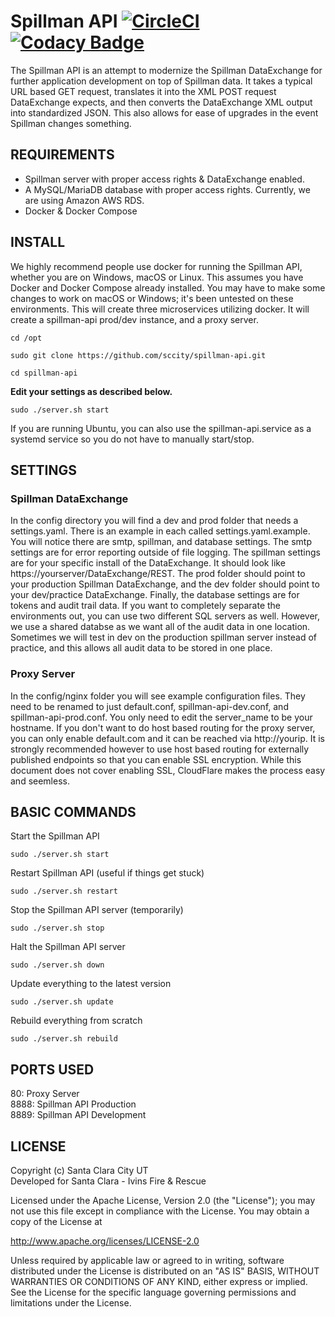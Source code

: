 # Spillman API [![CircleCI](https://dl.circleci.com/status-badge/img/gh/sccity/spillman-api/tree/prod.svg?style=svg)](https://dl.circleci.com/status-badge/redirect/gh/sccity/spillman-api/tree/prod) [![Codacy Badge](https://app.codacy.com/project/badge/Grade/b9f3e0f2cc6b4731af46372f79cab252)](https://www.codacy.com?utm_source=github.com&amp;utm_medium=referral&amp;utm_content=sccity/spillman-api&amp;utm_campaign=Badge_Grade)

The Spillman API is an attempt to modernize the Spillman DataExchange for further application development on top of Spillman data. It takes a typical URL based GET request, translates it into the XML POST request DataExchange expects, and then converts the DataExchange XML output into standardized JSON. This also allows for ease of upgrades in the event Spillman changes something.

## REQUIREMENTS
*  Spillman server with proper access rights & DataExchange enabled.
*  A MySQL/MariaDB database with proper access rights. Currently, we are using Amazon AWS RDS.
*  Docker & Docker Compose

## INSTALL
We highly recommend people use docker for running the Spillman API, whether you are on Windows, macOS or Linux. This assumes you have Docker and Docker Compose already installed. You may have to make some changes to work on macOS or Windows; it's been untested on these environments. This will create three microservices utilizing docker. It will create a spillman-api prod/dev instance, and a proxy server.
```
cd /opt
```
```
sudo git clone https://github.com/sccity/spillman-api.git
```
```
cd spillman-api
```
**Edit your settings as described below.**
```
sudo ./server.sh start
```

If you are running Ubuntu, you can also use the spillman-api.service as a systemd service so you do not have to manually start/stop.

## SETTINGS
### Spillman DataExchange
In the config directory you will find a dev and prod folder that needs a settings.yaml. There is an example in each called settings.yaml.example. You will notice there are smtp, spillman, and database settings. The smtp settings are for error reporting outside of file logging. The spillman settings are for your specific install of the DataExchange. It should look like https://yourserver/DataExchange/REST. The prod folder should point to your production Spillman DataExchange, and the dev folder should point to your dev/practice DataExchange. Finally, the database settings are for tokens and audit trail data. If you want to completely separate the environments out, you can use two different SQL servers as well. However, we use a shared databse as we want all of the audit data in one location. Sometimes we will test in dev on the production spillman server instead of practice, and this allows all audit data to be stored in one place. 

### Proxy Server
In the config/nginx folder you will see example configuration files. They need to be renamed to just default.conf, spillman-api-dev.conf, and spillman-api-prod.conf. You only need to edit the server_name to be your hostname. If you don't want to do host based routing for the proxy server, you can only enable default.com and it can be reached via http://yourip. It is strongly recommended however to use host based routing for externally published endpoints so that you can enable SSL encryption. While this document does not cover enabling SSL, CloudFlare makes the process easy and seemless.

## BASIC COMMANDS

Start the Spillman API
```
sudo ./server.sh start
```

Restart Spillman API (useful if things get stuck)
```
sudo ./server.sh restart
```

Stop the Spillman API server (temporarily)
```
sudo ./server.sh stop
```

Halt the Spillman API server
```
sudo ./server.sh down
```

Update everything to the latest version
```
sudo ./server.sh update
```

Rebuild everything from scratch
```
sudo ./server.sh rebuild
```

## PORTS USED
80: Proxy Server\
8888: Spillman API Production\
8889: Spillman API Development

## LICENSE
Copyright (c) Santa Clara City UT\
Developed for Santa Clara - Ivins Fire & Rescue

Licensed under the Apache License, Version 2.0 (the "License");
you may not use this file except in compliance with the License.
You may obtain a copy of the License at

<http://www.apache.org/licenses/LICENSE-2.0>

Unless required by applicable law or agreed to in writing, software
distributed under the License is distributed on an "AS IS" BASIS,
WITHOUT WARRANTIES OR CONDITIONS OF ANY KIND, either express or implied.
See the License for the specific language governing permissions and
limitations under the License.
